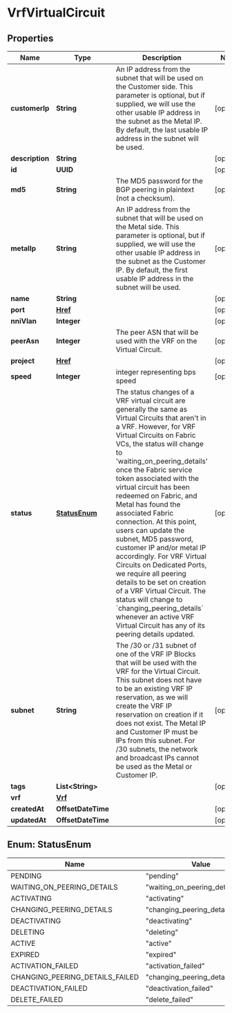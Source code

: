

# VrfVirtualCircuit


## Properties

| Name | Type | Description | Notes |
|------------ | ------------- | ------------- | -------------|
|**customerIp** | **String** | An IP address from the subnet that will be used on the Customer side. This parameter is optional, but if supplied, we will use the other usable IP address in the subnet as the Metal IP. By default, the last usable IP address in the subnet will be used. |  [optional] |
|**description** | **String** |  |  [optional] |
|**id** | **UUID** |  |  [optional] |
|**md5** | **String** | The MD5 password for the BGP peering in plaintext (not a checksum). |  [optional] |
|**metalIp** | **String** | An IP address from the subnet that will be used on the Metal side. This parameter is optional, but if supplied, we will use the other usable IP address in the subnet as the Customer IP. By default, the first usable IP address in the subnet will be used. |  [optional] |
|**name** | **String** |  |  [optional] |
|**port** | [**Href**](Href.md) |  |  [optional] |
|**nniVlan** | **Integer** |  |  [optional] |
|**peerAsn** | **Integer** | The peer ASN that will be used with the VRF on the Virtual Circuit. |  [optional] |
|**project** | [**Href**](Href.md) |  |  [optional] |
|**speed** | **Integer** | integer representing bps speed |  [optional] |
|**status** | [**StatusEnum**](#StatusEnum) | The status changes of a VRF virtual circuit are generally the same as Virtual Circuits that aren&#39;t in a VRF. However, for VRF Virtual Circuits on Fabric VCs, the status will change to &#39;waiting_on_peering_details&#39; once the Fabric service token associated with the virtual circuit has been redeemed on Fabric, and Metal has found the associated Fabric connection. At this point, users can update the subnet, MD5 password, customer IP and/or metal IP accordingly. For VRF Virtual Circuits on Dedicated Ports, we require all peering details to be set on creation of a VRF Virtual Circuit. The status will change to &#x60;changing_peering_details&#x60; whenever an active VRF Virtual Circuit has any of its peering details updated. |  [optional] |
|**subnet** | **String** | The /30 or /31 subnet of one of the VRF IP Blocks that will be used with the VRF for the Virtual Circuit. This subnet does not have to be an existing VRF IP reservation, as we will create the VRF IP reservation on creation if it does not exist. The Metal IP and Customer IP must be IPs from this subnet. For /30 subnets, the network and broadcast IPs cannot be used as the Metal or Customer IP. |  [optional] |
|**tags** | **List&lt;String&gt;** |  |  [optional] |
|**vrf** | [**Vrf**](Vrf.md) |  |  |
|**createdAt** | **OffsetDateTime** |  |  [optional] |
|**updatedAt** | **OffsetDateTime** |  |  [optional] |



## Enum: StatusEnum

| Name | Value |
|---- | -----|
| PENDING | &quot;pending&quot; |
| WAITING_ON_PEERING_DETAILS | &quot;waiting_on_peering_details&quot; |
| ACTIVATING | &quot;activating&quot; |
| CHANGING_PEERING_DETAILS | &quot;changing_peering_details&quot; |
| DEACTIVATING | &quot;deactivating&quot; |
| DELETING | &quot;deleting&quot; |
| ACTIVE | &quot;active&quot; |
| EXPIRED | &quot;expired&quot; |
| ACTIVATION_FAILED | &quot;activation_failed&quot; |
| CHANGING_PEERING_DETAILS_FAILED | &quot;changing_peering_details_failed&quot; |
| DEACTIVATION_FAILED | &quot;deactivation_failed&quot; |
| DELETE_FAILED | &quot;delete_failed&quot; |



